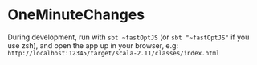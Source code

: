 # OneMinuteChanges
During development, run with `sbt ~fastOptJS` (or `sbt "~fastOptJS"` if you use zsh), and open the app up in your browser, e.g: `http://localhost:12345/target/scala-2.11/classes/index.html`
